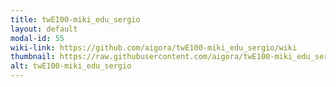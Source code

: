 ```yaml
---
title: twE100-miki_edu_sergio
layout: default
modal-id: 55
wiki-link: https://github.com/aigora/twE100-miki_edu_sergio/wiki
thumbnail: https://raw.githubusercontent.com/aigora/twE100-miki_edu_sergio/master/exactamente logo.png
alt: twE100-miki_edu_sergio
---
```

